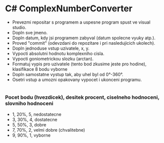 # 
# C# ComplexNumberConverter
* Prevezmi repositar s programem a uspesne program spust ve visual studio.
* Dopln sve jmeno.
* Dopln datum, kdy jsi programem zabyval (datum spolecne vyuky atp.).
* Proved "commit" (odevzdani do repozitare i pri nasledujicich ukolech).
* Dopln jednoduse vstup uzivatele, x, y.
* Vypocti absolutni hodnotu komplexniho cisla.
* Vypocti goniometrickou slozku (arctan).
* Formatuj vypis pro uzivatele (tento bod zkusime jeste pro hodine), klasifikace 8 bodu vyborne
* Dopln samostatne vystup tak, aby uhel byl od 0°-360°.
* Osetri vstup a umozni opakovany vypocet i ukonceni programu.
#
### Pocet bodu (hvezdicek), desitek procent, ciselneho hodnoceni, slovniho hodnoceni
* 1, 20%, 5, nedostatecne
* 3, 30%, 4, dostatecne
* 5, 50%, 3, dobre
* 7, 70%, 2, velmi dobre (chvalitebne)
* 9, 90%, 1, vyborne
#
